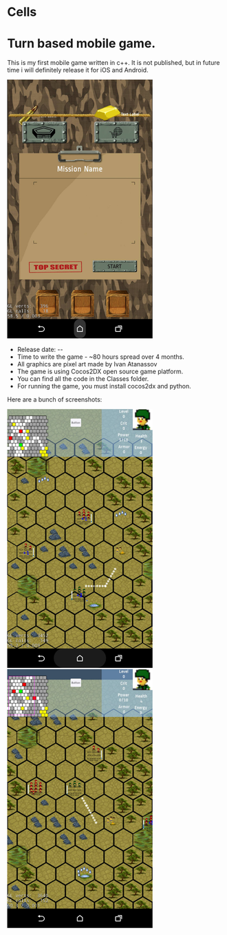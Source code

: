# Cells
Turn based mobile game.
=======

This is my first mobile game written in c++. It is not published, but in future time i will definitely release it for iOS and Android. 

<img src="screenshots/menu.png"   height="600px"/>

- Release date: --
- Time to write the game - ~80 hours spread over 4 months.
- All graphics are pixel art made by Ivan Atanassov
- The game is using Cocos2DX open source game platform.
- You can find all the code in the Classes folder.
- For running the game, you must install cocos2dx and python.

Here are a bunch of screenshots:

<img src="screenshots/world1.png"  height="600px"/>
<img src="screenshots/world2.png"  height="600px"/>
